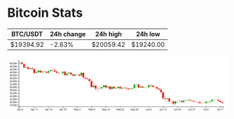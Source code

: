 # Bitcoin Stats

BTC/USDT|24h change|24h high|24h low|
|---|---|---|---|
|$19394.92|-2.63%|$20059.42|$19240.00|

<img src="./chart.svg">
